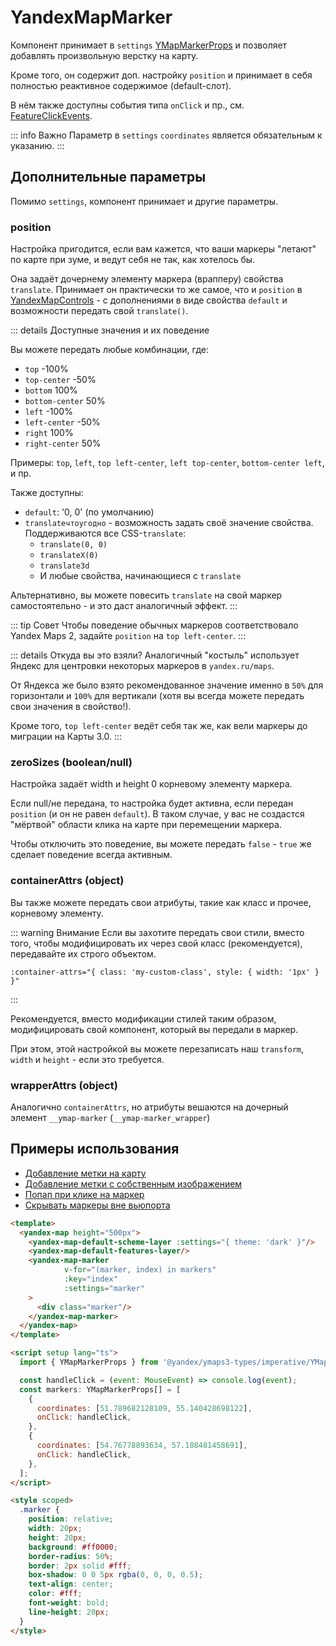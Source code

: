 # YandexMapMarker

Компонент принимает в `settings` [YMapMarkerProps](https://yandex.ru/dev/jsapi30/doc/ru/ref/#YMapMarkerProps) и позволяет добавлять произвольную верстку на карту.

Кроме того, он содержит доп. настройку `position` и принимает в себя полностью реактивное содержимое (default-слот).

В нём также доступны события типа `onClick` и пр., см. [FeatureClickEvents](https://yandex.ru/dev/jsapi30/doc/ru/ref/#interface-featureclickevents).

::: info Важно
Параметр в `settings` `coordinates` является обязательным к указанию.
:::

## Дополнительные параметры

Помимо `settings`, компонент принимает и другие параметры.

### position

Настройка пригодится, если вам кажется, что ваши маркеры "летают" по карте при зуме, и ведут себя не так, как хотелось бы.

Она задаёт дочернему элементу маркера (врапперу) свойства `translate`. Принимает он практически то же самое, что и `position` в [YandexMapControls](/components/controls) - с дополнениями в виде свойства `default` и возможности передать свой `translate()`.

::: details Доступные значения и их поведение

Вы можете передать любые комбинации, где:

- `top` -100%
- `top-center` -50%
- `bottom` 100%
- `bottom-center` 50%
- `left` -100%
- `left-center` -50%
- `right` 100%
- `right-center` 50%

Примеры: `top`, `left`, `top left-center`, `left top-center`, `bottom-center left`, и пр.

Также доступны:

- `default`: '0, 0' (по умолчанию)
- `translateчтоугодно` - возможность задать своё значение свойства. Поддерживаются все CSS-`translate`:
    - `translate(0, 0)`
    - `translateX(0)`
    - `translate3d`
    - И любые свойства, начинающиеся с `translate`

Альтернативно, вы можете повесить `translate` на свой маркер самостоятельно - и это даст аналогичный эффект.
:::

::: tip Совет
Чтобы поведение обычных маркеров соответствовало Yandex Maps 2, задайте `position` на `top left-center`.
:::

::: details Откуда вы это взяли?
Аналогичный "костыль" использует Яндекс для центровки некоторых маркеров в `yandex.ru/maps`.

От Яндекса же было взято рекомендованное значение именно в `50%` для горизонтали и `100%` для вертикали (хотя вы всегда можете передать свои значения в свойство!).

Кроме того, `top left-center` ведёт себя так же, как вели маркеры до миграции на Карты 3.0.
:::

### zeroSizes (boolean/null)

Настройка задаёт width и height 0 корневому элементу маркера.

Если null/не передана, то настройка будет активна, если передан `position` (и он не равен `default`). В таком случае, у вас не создастся "мёртвой" области клика на карте при перемещении маркера.

Чтобы отключить это поведение, вы можете передать `false` - `true` же сделает поведение всегда активным.

### containerAttrs (object)

Вы также можете передать свои атрибуты, такие как класс и прочее, корневому элементу.

::: warning Внимание
Если вы захотите передать свои стили, вместо того, чтобы модифицировать их через свой класс (рекомендуется), передавайте их строго объектом.

```
:container-attrs="{ class: 'my-custom-class', style: { width: '1px' } }"
```

:::

Рекомендуется, вместо модификации стилей таким образом, модифицировать свой компонент, который вы передали в маркер.

При этом, этой настройкой вы можете перезаписать наш `transform`, `width` и `height` - если это требуется.

### wrapperAttrs (object)

Аналогично `containerAttrs`, но атрибуты вешаются на дочерный элемент `__ymap-marker` (`__ymap-marker_wrapper`)

## Примеры использования

- [Добавление метки на карту](/examples/placemark)
- [Добавление метки с собственным изображением](/examples/marker-custom-image)
- [Попап при клике на маркер](/examples/marker-popup)
- [Скрывать маркеры вне вьюпорта](/examples/hide-markers)

```html
<template>
  <yandex-map height="500px">
    <yandex-map-default-scheme-layer :settings="{ theme: 'dark' }"/>
    <yandex-map-default-features-layer/>
    <yandex-map-marker
            v-for="(marker, index) in markers"
            :key="index"
            :settings="marker"
    >
      <div class="marker"/>
    </yandex-map-marker>
  </yandex-map>
</template>

<script setup lang="ts">
  import { YMapMarkerProps } from '@yandex/ymaps3-types/imperative/YMapMarker';

  const handleClick = (event: MouseEvent) => console.log(event);
  const markers: YMapMarkerProps[] = [
    {
      coordinates: [51.789682128109, 55.140428698122],
      onClick: handleClick,
    },
    {
      coordinates: [54.76778893634, 57.108481458691],
      onClick: handleClick,
    },
  ];
</script>

<style scoped>
  .marker {
    position: relative;
    width: 20px;
    height: 20px;
    background: #ff0000;
    border-radius: 50%;
    border: 2px solid #fff;
    box-shadow: 0 0 5px rgba(0, 0, 0, 0.5);
    text-align: center;
    color: #fff;
    font-weight: bold;
    line-height: 20px;
  }
</style>
```
